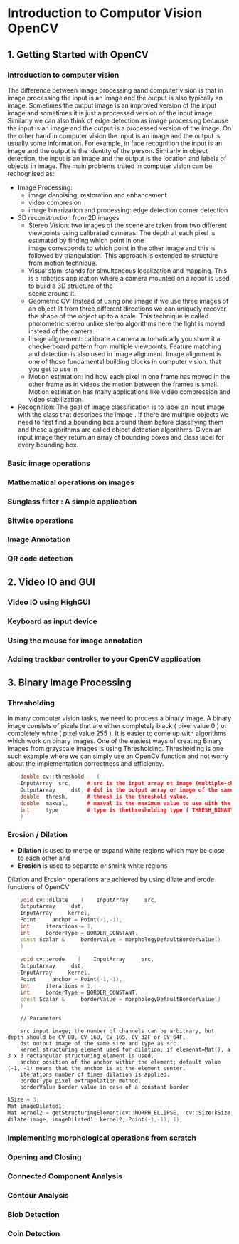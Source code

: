 # Introduction to Computor Vision  OpenCV
##  1. Getting Started with OpenCV 
### Introduction to computer vision 
The difference between Image processing aand computer vision is that in image processing the input is an image
and the output is also typically an image. Sometimes the output image is an
improved version of the input image and sometimes it is just a processed version
of the input image. 
Similarly we can also think of edge detection as image processing
because the input is an image and the output is a processed version of the
image. 
On the other hand in computer vision the input is an image
and the output is usually some information. 
For example, in face  recognition the input is an image and the output is the identity of the person.
Similarly in object detection, the input is an image and the output is the
location and labels of objects in image. 
The main problems trated in computer vision can be rechognised as:

-  Image Processing: 
    - image denoising, restoration and enhancement
    - video compresion
    - image binarization and processing: edge detection corner detection 
-  3D reconstruction from 2D images
    - Stereo Vision: two images of the scene are taken from two different viewpoints using calibrated cameras. The depth at each pixel is estimated by finding which point in one               
    image corresponds to which point in the other image and this is followed by triangulation. This approach is extended to structure from motion technique.
    - Visual slam:  stands for simultaneous localization and mapping. This is a robotics application where a camera mounted on a robot is used to build a 3D structure of the   
    scene around it. 
    - Geometric CV: Instead of using one image if we use three images of an object lit from three different directions we can uniquely recover the shape of the object 
    up to a scale. This technique is called photometric stereo unlike stereo algorithms here the light is moved instead of the camera.
    -  Image alignement: calibrate a camera automatically you show it a checkerboard pattern from multiple viewpoints.  Feature matching and detection is also used in image 
    alignment.  Image alignment is one of those fundamental building blocks in computer vision. 
    that you get to use in
    - Motion estimation:  ind how each pixel in one frame has moved in the other frame as in videos the motion between the frames is small.  Motion estimation
    has many applications like video compression and video stabilization.
 - Recognition: The goal of image classification is to label an input image with the class that describes the image .  If there are multiple objects we need to first find a 
     bounding box around them before classifying them and these algorithms are called object detection algorithms. Given an input image they return an array of bounding boxes and 
    class label for every bounding box. 

### Basic image operations 
### Mathematical operations on images 
###  Sunglass filter : A simple application
###  Bitwise operations 
### Image Annotation 
###  QR code detection 

## 2. Video IO and GUI 
### Video IO using HighGUI 
### Keyboard as input device 
### Using the mouse for image annotation 
### Adding trackbar controller to your OpenCV application

## 3. Binary Image Processing 
### Thresholding 
In many computer vision tasks, we need to process a binary image.
A binary image consists of pixels that are either completely black ( pixel value 0 ) or completely white ( pixel value 255 ). 
It is easier to come up with algorithms which work on binary images. 
One of the easiest ways of creating Binary images from grayscale images is using Thresholding. Thresholding is one such example where we can simply use an OpenCV function and not worry about the implementation correctness and efficiency.
```cpp
    double cv::threshold    (   
    InputArray  src,     # src is the input array ot image (multiple-channel, 8-bit or 32-bit floating point).
    OutputArray     dst, # dst is the output array or image of the same size and type and the same number of channels as src.
    double  thresh,      # thresh is the threshold value.
    double  maxval,      # maxval is the maximum value to use with the THRESH_BINARY and THRESH_BINARY_INV thresholding types.
    int     type         # type is thethresholding type ( THRESH_BINARY, THRESH_BINARY_INV, etc )
    )
```
### Erosion / Dilation 
- **Dilation** is used to merge or expand white regions which may be close to each other and
- **Erosion** is used to separate or shrink white regions

Dilation and Erosion operations are achieved by using dilate and erode functions of OpenCV

```cpp
    void cv::dilate    (    InputArray     src,
    OutputArray     dst,
    InputArray     kernel,
    Point     anchor = Point(-1,-1),
    int     iterations = 1,
    int     borderType = BORDER_CONSTANT,
    const Scalar &     borderValue = morphologyDefaultBorderValue() 
    )
        
    void cv::erode    (    InputArray     src,
    OutputArray     dst,
    InputArray     kernel,
    Point     anchor = Point(-1,-1),
    int     iterations = 1,
    int     borderType = BORDER_CONSTANT,
    const Scalar &     borderValue = morphologyDefaultBorderValue() 
    )
```
        // Parameters

        src input image; the number of channels can be arbitrary, but depth should be CV_8U, CV_16U, CV_16S, CV_32F or CV_64F.
        dst output image of the same size and type as src.
        kernel structuring element used for dilation; if elemenat=Mat(), a 3 x 3 rectangular structuring element is used.
        anchor position of the anchor within the element; default value (-1, -1) means that the anchor is at the element center.
        iterations number of times dilation is applied.
        borderType pixel extrapolation method.
        borderValue border value in case of a constant border

```cpp
kSize = 3;
Mat imageDilated1;
Mat kernel2 = getStructuringElement(cv::MORPH_ELLIPSE,  cv::Size(kSize, kSize));
dilate(image, imageDilated1, kernel2, Point(-1,-1), 1);
```

###  Implementing morphological operations from scratch 
###  Opening and Closing 
### Connected Component Analysis 
### Contour Analysis 
### Blob Detection
### Coin Detection
